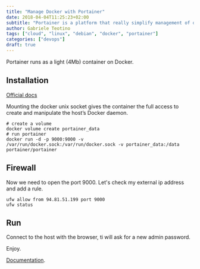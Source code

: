 ```yaml
---
title: "Manage Docker with Portainer"
date: 2018-04-04T11:25:23+02:00
subtitle: "Portainer is a platform that really simplify management of docker environments"
author: Gabriele Teotino
tags: ["cloud", "linux", "debian", "docker", "portainer"]
categories: ["devops"]
draft: true
---
```


Portainer runs as a light (4Mb) container on Docker.

<!--more-->
## Installation
[Official docs](https://portainer.io/install.html)

Mounting the docker unix socket gives the container the full access to create and manipulate the host’s Docker daemon.

```shell
# create a volume
docker volume create portainer_data
# run portainer
docker run -d -p 9000:9000 -v /var/run/docker.sock:/var/run/docker.sock -v portainer_data:/data portainer/portainer
```

## Firewall
Now we need to open the port 9000. Let's check my external ip address and add a rule.

```shell
ufw allow from 94.81.51.199 port 9000
ufw status
```

## Run

Connect to the host with the browser, ti will ask for a new admin password.

Enjoy.

[Documentation](https://portainer.readthedocs.io/en/stable/index.html).
